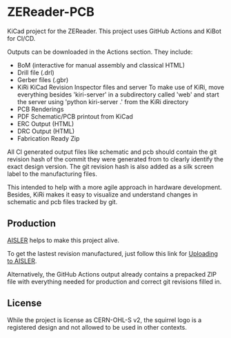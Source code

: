 # ZEReader-PCB

KiCad project for the ZEReader.
This project uses GitHub Actions and KiBot for CI/CD.

Outputs can be downloaded in the Actions section. They include:
- BoM (interactive for manual assembly and classical HTML)
- Drill file (.drl)
- Gerber files (.gbr)
- KiRi KiCad Revision Inspector files and server
  To make use of KiRi, move everything besides 'kiri-server' in a subdirectory called 'web'
  and start the server using 'python kiri-server .' from the KiRi directory
- PCB Renderings
- PDF Schematic/PCB printout from KiCad
- ERC Output (HTML)
- DRC Output (HTML)
- Fabrication Ready Zip

All CI generated output files like schematic and pcb should contain the git revision hash
of the commit they were generated from to clearly identify the exact design version.
The git revision hash is also added as a silk screen label to the manufacturing files.

This intended to help with a more agile approach in hardware development.
Besides, KiRi makes it easy to visualize and understand changes in schematic and pcb files tracked by git.

## Production
[AISLER](https://aisler.net/) helps to make this project alive.

To get the lastest revision manufactured, just follow this link for [Uploading to AISLER](https://aisler.net/p/new?url=https://raw.githubusercontent.com/Allegra42/ZEReader-KiCad/refs/heads/main/ZEReader-Pico.kicad_pcb&ref=github).

Alternatively, the GitHub Actions output already contains a prepacked ZIP file with everything needed for production and correct git revisions filled in.

## License
While the project is license as CERN-OHL-S v2, the squirrel logo is a registered design and not allowed to be used in other contexts.
